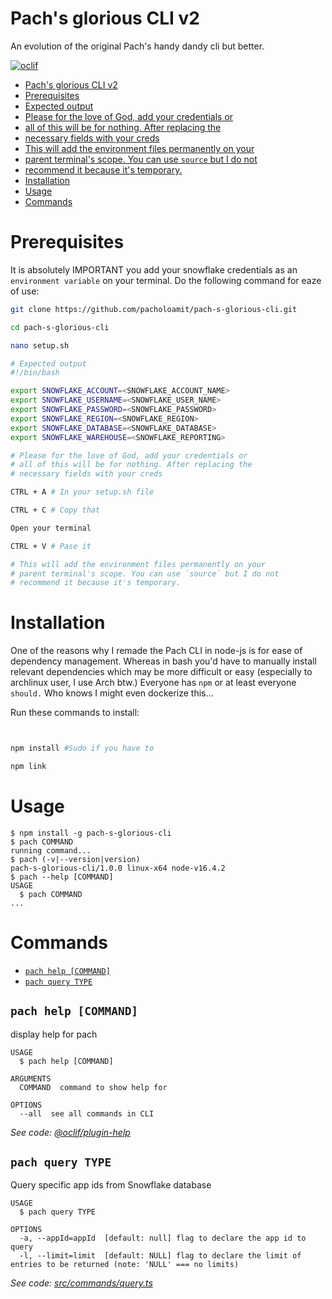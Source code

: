 # Pach's glorious CLI v2

An evolution of the original Pach's handy dandy cli but better.

[![oclif](https://img.shields.io/badge/cli-oclif-brightgreen.svg)](https://oclif.io)

<!-- toc -->
* [Pach's glorious CLI v2](#pachs-glorious-cli-v2)
* [Prerequisites](#prerequisites)
* [Expected output](#expected-output)
* [Please for the love of God, add your credentials or](#please-for-the-love-of-god-add-your-credentials-or)
* [all of this will be for nothing. After replacing the](#all-of-this-will-be-for-nothing-after-replacing-the)
* [necessary fields with your creds](#necessary-fields-with-your-creds)
* [This will add the environment files permanently on your](#this-will-add-the-environment-files-permanently-on-your)
* [parent terminal's scope. You can use `source` but I do not](#parent-terminals-scope-you-can-use-source-but-i-do-not)
* [recommend it because it's temporary.](#recommend-it-because-its-temporary)
* [Installation](#installation)
* [Usage](#usage)
* [Commands](#commands)
<!-- tocstop -->

# Prerequisites

It is absolutely IMPORTANT you add your snowflake credentials as an
`environment variable` on your terminal. Do the following command for eaze of use:

```bash
git clone https://github.com/pacholoamit/pach-s-glorious-cli.git

cd pach-s-glorious-cli

nano setup.sh

# Expected output
#!/bin/bash

export SNOWFLAKE_ACCOUNT=<SNOWFLAKE_ACCOUNT_NAME>
export SNOWFLAKE_USERNAME=<SNOWFLAKE_USER_NAME>
export SNOWFLAKE_PASSWORD=<SNOWFLAKE_PASSWORD>
export SNOWFLAKE_REGION=<SNOWFLAKE_REGION>
export SNOWFLAKE_DATABASE=<SNOWFLAKE_DATABASE>
export SNOWFLAKE_WAREHOUSE=<SNOWFLAKE_REPORTING>

# Please for the love of God, add your credentials or
# all of this will be for nothing. After replacing the
# necessary fields with your creds

CTRL + A # In your setup.sh file

CTRL + C # Copy that

Open your terminal

CTRL + V # Pase it

# This will add the environment files permanently on your
# parent terminal's scope. You can use `source` but I do not
# recommend it because it's temporary.
```

# Installation

One of the reasons why I remade the Pach CLI in node-js is for
ease of dependency management. Whereas in bash you'd have to
manually install relevant dependencies which may be more difficult
or easy (especially to archlinux user, I use Arch btw.) Everyone has `npm` or at least everyone `should.` Who knows I might even dockerize this...

Run these commands to install:

```bash


npm install #Sudo if you have to

npm link
```

# Usage

<!-- usage -->
```sh-session
$ npm install -g pach-s-glorious-cli
$ pach COMMAND
running command...
$ pach (-v|--version|version)
pach-s-glorious-cli/1.0.0 linux-x64 node-v16.4.2
$ pach --help [COMMAND]
USAGE
  $ pach COMMAND
...
```
<!-- usagestop -->

# Commands

<!-- commands -->
* [`pach help [COMMAND]`](#pach-help-command)
* [`pach query TYPE`](#pach-query-type)

## `pach help [COMMAND]`

display help for pach

```
USAGE
  $ pach help [COMMAND]

ARGUMENTS
  COMMAND  command to show help for

OPTIONS
  --all  see all commands in CLI
```

_See code: [@oclif/plugin-help](https://github.com/oclif/plugin-help/blob/v3.2.2/src/commands/help.ts)_

## `pach query TYPE`

Query specific app ids from Snowflake database

```
USAGE
  $ pach query TYPE

OPTIONS
  -a, --appId=appId  [default: null] flag to declare the app id to query
  -l, --limit=limit  [default: NULL] flag to declare the limit of entries to be returned (note: 'NULL' === no limits)
```

_See code: [src/commands/query.ts](https://github.com/pacholoamit/pach-cli-v2/blob/v1.0.0/src/commands/query.ts)_
<!-- commandsstop -->
